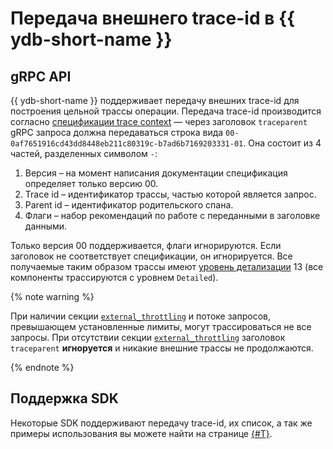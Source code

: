 # Передача внешнего trace-id в {{ ydb-short-name }}

## gRPC API

{{ ydb-short-name }} поддерживает передачу внешних trace-id для построения цельной трассы операции. Передача trace-id производится согласно [спецификации trace context](https://w3c.github.io/trace-context/#traceparent-header) — через заголовок `traceparent` gRPC запроса должна передаваться строка вида `00-0af7651916cd43dd8448eb211c80319c-b7ad6b7169203331-01`. Она состоит из 4 частей, разделенных символом `-`:

1. Версия – на момент написания документации спецификация определяет только версию 00.
1. Trace id – идентификатор трассы, частью которой является запрос.
1. Parent id – идентификатор родительского спана.
1. Флаги – набор рекомендаций по работе с переданными в заголовке данными.

Только версия 00 поддерживается, флаги игнорируются. Если заголовок не соответствует спецификации, он игнорируется. Все получаемые таким образом трассы имеют [уровень детализации](./setup.md#tracing-levels) 13 (все компоненты трассируются с уровнем `Detailed`).

{% note warning %}

При наличии секции [`external_throttling`](./setup.md#external-throttling) и потоке запросов, превышающем установленные лимиты, могут трассироваться не все запросы. При отсутствии секции [`external_throttling`](./setup.md#external-throttling) заголовок `traceparent` **игноруется** и никакие внешние трассы не продолжаются.

{% endnote %}

## Поддержка SDK

Некоторые SDK поддерживают передачу trace-id, их список, а так же примеры использования вы можете найти на странице [{#T}](../../reference/ydb-sdk/recipes/debug-jaeger.md).
